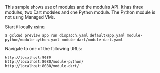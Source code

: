 This sample shows use of modules and the modules API. It has three modules,
two Dart modules and one Python module. The Python module is not using Managed
VMs.

Start it locally using

    $ gcloud preview app run dispatch.yaml default/app.yaml module-python/module-python.yaml module-dart/module-dart.yaml

Navigate to one of the following URLs:

    http://localhost:8080
    http://localhost:8080/module-python/
    http://localhost:8080/module-dart/
